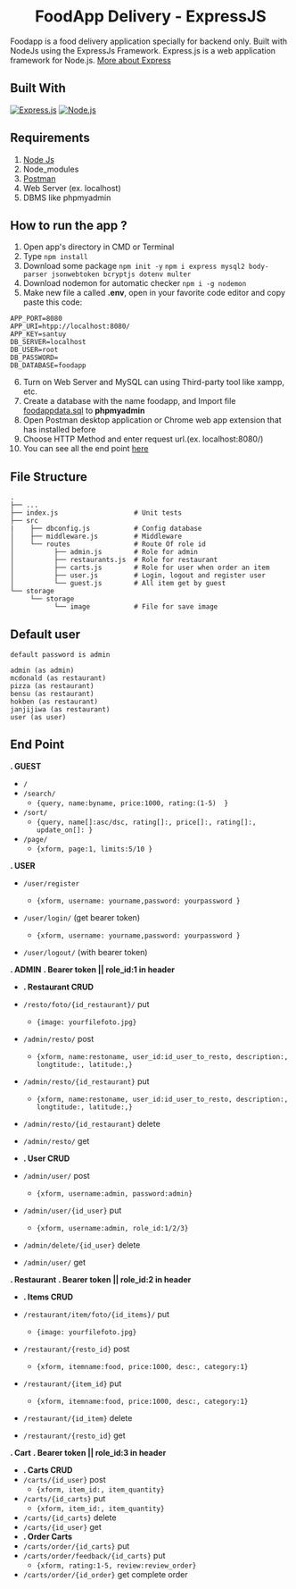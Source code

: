 <h1 align="center">FoodApp Delivery - ExpressJS</h1>



Foodapp is a food delivery application specially for backend only. Built with NodeJs using the ExpressJs Framework.
Express.js is a web application framework for Node.js. [More about Express](https://en.wikipedia.org/wiki/Express.js)
## Built With
[![Express.js](https://img.shields.io/badge/Express.js-4.x-orange.svg?style=rounded-square)](https://expressjs.com/en/starter/installing.html)
[![Node.js](https://img.shields.io/badge/Node.js-v.10.16-green.svg?style=rounded-square)](https://nodejs.org/)

## Requirements
1. <a href="https://nodejs.org/en/download/">Node Js</a>
2. Node_modules
3. <a href="https://www.getpostman.com/">Postman</a>
4. Web Server (ex. localhost)
5. DBMS like phpmyadmin

## How to run the app ?
1. Open app's directory in CMD or Terminal
2. Type `npm install`
3. Download some package
   `npm init -y`
   `npm i express mysql2 body-parser jsonwebtoken bcryptjs dotenv multer`
4. Download nodemon for automatic checker
   `npm i -g nodemon`
5. Make new file a called **.env**, open in your favorite code editor and copy paste this code:
```
APP_PORT=8080
APP_URI=htpp://localhost:8080/
APP_KEY=santuy
DB_SERVER=localhost
DB_USER=root
DB_PASSWORD=
DB_DATABASE=foodapp
```
6. Turn on Web Server and MySQL can using Third-party tool like xampp, etc.
7. Create a database with the name foodapp, and Import file [foodappdata.sql](foodappdata.sql) to **phpmyadmin**
8. Open Postman desktop application or Chrome web app extension that has installed before
9. Choose HTTP Method and enter request url.(ex. localhost:8080/)
10. You can see all the end point [here](#end-point)

## File Structure
    .
    ├── ...
    ├── index.js                   # Unit tests
    ├── src                        
    |    ├── dbconfig.js           # Config database
    │    ├── middleware.js         # Middleware
    │    └── routes                # Route Of role id
    │          ├── admin.js        # Role for admin
    │          ├── restaurants.js  # Role for restaurant
    │          ├── carts.js        # Role for user when order an item       
    │          ├── user.js         # Login, logout and register user    
    │          └── guest.js        # All item get by guest 
    └── storage
         └── storage                
               └── image           # File for save image

## Default user 
```
default password is admin

admin (as admin)
mcdonald (as restaurant)
pizza (as restaurant)
bensu (as restaurant)
hokben (as restaurant)
janjijiwa (as restaurant)
user (as user)
```

## End Point
**. GUEST**
* `/`
* `/search/`
    * ``` {query, name:byname, price:1000, rating:(1-5)  } ```
* `/sort/`
    * ``` {query, name[]:asc/dsc, rating[]:, price[]:, rating[]:, update_on[]: } ```
* `/page/`
    * ``` {xform, page:1, limits:5/10 } ```

**. USER**
<!-- * `/note`
    * ``` { "title": "Party", "note": "Herman's Party at 19.00", "category": 1 } ``` -->
* `/user/register`
    * ``` {xform, username: yourname,password: yourpassword } ```

* `/user/login/` (get bearer token)
    * ``` {xform, username: yourname,password: yourpassword } ```
* `/user/logout/` (with bearer token)

**. ADMIN** 
**. Bearer token || role_id:1 in header**
* **. Restaurant CRUD**
* `/resto/foto/{id_restaurant}/` put
   * ``` {image: yourfilefoto.jpg} ```

* `/admin/resto/` post
    * ``` {xform, name:restoname, user_id:id_user_to_resto, description:, longtitude:, latitude:,} ```

* `/admin/resto/{id_restaurant}` put
    * ``` {xform, name:restoname, user_id:id_user_to_resto, description:, longtitude:, latitude:,} ```

* `/admin/resto/{id_restaurant}` delete
* `/admin/resto/` get
* **. User CRUD**
* `/admin/user/` post
    * ``` {xform, username:admin, password:admin} ```
* `/admin/user/{id_user}` put
    * ``` {xform, username:admin, role_id:1/2/3} ```
* `/admin/delete/{id_user}` delete
* `/admin/user/` get


**. Restaurant**
**. Bearer token || role_id:2 in header**
* **. Items CRUD**
* `/restaurant/item/foto/{id_items}/` put
   * ``` {image: yourfilefoto.jpg} ```

* `/restaurant/{resto_id}` post
    * ``` {xform, itemname:food, price:1000, desc:, category:1} ```
* `/restaurant/{item_id}` put
    * ``` {xform, itemname:food, price:1000, desc:, category:1} ```
* `/restaurant/{id_item}` delete
* `/restaurant/{resto_id}` get

**. Cart**
**. Bearer token || role_id:3 in header**
* **. Carts CRUD**
* `/carts/{id_user}` post
    * ``` {xform, item_id:, item_quantity} ```
* `/carts/{id_carts}` put
    * ``` {xform, item_id:, item_quantity} ```
* `/carts/{id_carts}` delete
* `/carts/{id_user}` get
* **. Order Carts**
* `/carts/order/{id_carts}` put
* `/carts/order/feedback/{id_carts}` put
    * ``` {xform, rating:1-5, review:review_order} ```
* `/carts/order/{id_order}` get complete order
